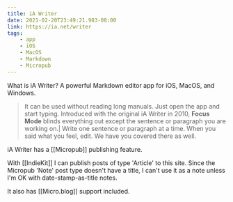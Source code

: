 ```yaml
---
title: iA Writer
date: 2021-02-20T23:49:21.983-08:00
link: https://ia.net/writer
tags:
    - app
    - iOS
    - MacOS
    - Markdown
    - Micropub
---
```


What is iA Writer? A powerful Markdown editor app for iOS, MacOS, and Windows.

> It can be used without reading long manuals. Just open the app and start typing. Introduced with the original iA Writer in 2010, **Focus Mode** blinds everything out except the sentence or paragraph you are working on.| Write one sentence or paragraph at a time. When you said what you feel, edit. We have you covered there as well.

iA Writer has a [[Micropub]] publishing feature.

With [[IndieKit]] I can publish posts of type 'Article' to this site. Since the Micropub 'Note' post type doesn't have a title, I can't use it as a note unless I'm OK with date-stamp-as-title notes.

It also has [[Micro.blog]] support included.
